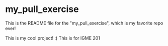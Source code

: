 # my_pull_exercise

This is the README file for the "my_pull_exercise", which is my favorite repo ever!

This is my cool project! :) 
This is for IGME 201
